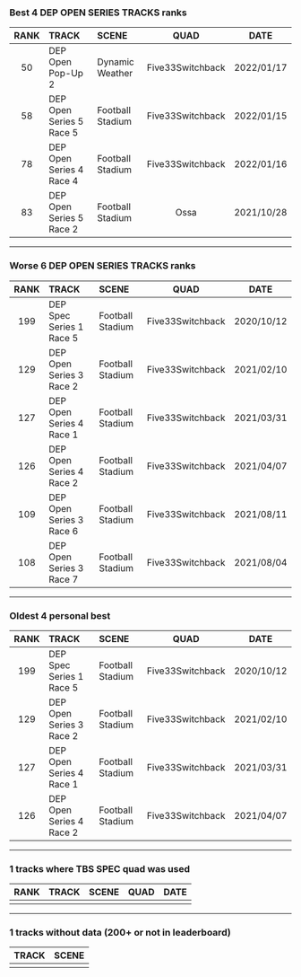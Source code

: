 ### Best 4 DEP OPEN SERIES TRACKS ranks
|RANK|TRACK|SCENE|QUAD|DATE|
|:---:|:---|:---|:---:|:---:|
|50|DEP Open Pop-Up 2|Dynamic Weather|Five33Switchback|2022/01/17|
|58|DEP Open Series 5 Race 5|Football Stadium|Five33Switchback|2022/01/15|
|78|DEP Open Series 4 Race 4|Football Stadium|Five33Switchback|2022/01/16|
|83|DEP Open Series 5 Race 2|Football Stadium|Ossa|2021/10/28|
---
### Worse 6 DEP OPEN SERIES TRACKS ranks
|RANK|TRACK|SCENE|QUAD|DATE|
|:---:|:---|:---|:---:|:---:|
|199|DEP Spec Series 1 Race 5|Football Stadium|Five33Switchback|2020/10/12|
|129|DEP Open Series 3 Race 2|Football Stadium|Five33Switchback|2021/02/10|
|127|DEP Open Series 4 Race 1|Football Stadium|Five33Switchback|2021/03/31|
|126|DEP Open Series 4 Race 2|Football Stadium|Five33Switchback|2021/04/07|
|109|DEP Open Series 3 Race 6|Football Stadium|Five33Switchback|2021/08/11|
|108|DEP Open Series 3 Race 7|Football Stadium|Five33Switchback|2021/08/04|
---
### Oldest 4 personal best
|RANK|TRACK|SCENE|QUAD|DATE|
|:---:|:---|:---|:---:|:---:|
|199|DEP Spec Series 1 Race 5|Football Stadium|Five33Switchback|2020/10/12|
|129|DEP Open Series 3 Race 2|Football Stadium|Five33Switchback|2021/02/10|
|127|DEP Open Series 4 Race 1|Football Stadium|Five33Switchback|2021/03/31|
|126|DEP Open Series 4 Race 2|Football Stadium|Five33Switchback|2021/04/07|
---
### 1 tracks where TBS SPEC quad was used
|RANK|TRACK|SCENE|QUAD|DATE|
|:---:|:---|:---|:---:|:---:|
||||||
---
### 1 tracks without data (200+ or not in leaderboard)
|TRACK|SCENE|
|:---|:---|
|||

